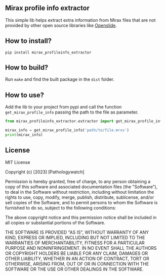 ## Mirax profile info extractor

This simple lib helps extract extra information from Mirax files that are not provided by other open source libraries like
[Openslide](https://github.com/openslide/openslide).

## How to install?

`pip install mirax_profileinfo_extractor`

## How to build?

Run `make` and find the built package in the `dist` folder.

## How to use?

Add the lib to your project from pypi and call the function `get_mirax_profile_info` passing the path to the file as parameter.

```python
from mirax_profileinfo_extractor.extractor import get_mirax_profile_info

mirax_info = get_mirax_profile_info('path/to/file.mrxs')
print(mirax_info)
```

## License

MIT License

Copyright (c) [2023] [Pathologywatch]

Permission is hereby granted, free of charge, to any person obtaining a copy
of this software and associated documentation files (the "Software"), to deal
in the Software without restriction, including without limitation the rights
to use, copy, modify, merge, publish, distribute, sublicense, and/or sell
copies of the Software, and to permit persons to whom the Software is
furnished to do so, subject to the following conditions:

The above copyright notice and this permission notice shall be included in all
copies or substantial portions of the Software.

THE SOFTWARE IS PROVIDED "AS IS", WITHOUT WARRANTY OF ANY KIND, EXPRESS OR
IMPLIED, INCLUDING BUT NOT LIMITED TO THE WARRANTIES OF MERCHANTABILITY,
FITNESS FOR A PARTICULAR PURPOSE AND NONINFRINGEMENT. IN NO EVENT SHALL THE
AUTHORS OR COPYRIGHT HOLDERS BE LIABLE FOR ANY CLAIM, DAMAGES OR OTHER
LIABILITY, WHETHER IN AN ACTION OF CONTRACT, TORT OR OTHERWISE, ARISING FROM,
OUT OF OR IN CONNECTION WITH THE SOFTWARE OR THE USE OR OTHER DEALINGS IN THE
SOFTWARE.